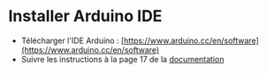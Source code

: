 # Installer Arduino IDE 


- Télécharger l'IDE Arduino :  [https://www.arduino.cc/en/software](https://www.arduino.cc/en/software)
- Suivre les instructions à la page 17 de la [documentation](../files/AZ194%20NodeMCU%20Amica%20V2.pdf)

